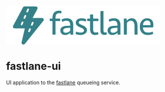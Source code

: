![fastlane](logo.svg)

# fastlane-ui

UI application to the [fastlane](https://github.com/heynemann/fastlane)
queueing service.
